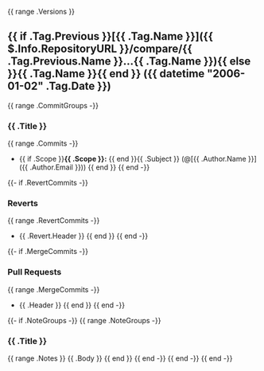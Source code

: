 {{ range .Versions }}
<a name="{{ .Tag.Name }}"></a>
## {{ if .Tag.Previous }}[{{ .Tag.Name }}]({{ $.Info.RepositoryURL }}/compare/{{ .Tag.Previous.Name }}...{{ .Tag.Name }}){{ else }}{{ .Tag.Name }}{{ end }} ({{ datetime "2006-01-02" .Tag.Date }})

{{ range .CommitGroups -}}
### {{ .Title }}

{{ range .Commits -}}
* {{ if .Scope }}**{{ .Scope }}:** {{ end }}{{ .Subject }} (@[{{ .Author.Name }}]({{ .Author.Email }}))
  {{ end }}
  {{ end -}}

{{- if .RevertCommits -}}
### Reverts

{{ range .RevertCommits -}}
* {{ .Revert.Header }}
  {{ end }}
  {{ end -}}

{{- if .MergeCommits -}}
### Pull Requests

{{ range .MergeCommits -}}
* {{ .Header }}
  {{ end }}
  {{ end -}}

{{- if .NoteGroups -}}
{{ range .NoteGroups -}}
### {{ .Title }}

{{ range .Notes }}
{{ .Body }}
{{ end }}
{{ end -}}
{{ end -}}
{{ end -}}